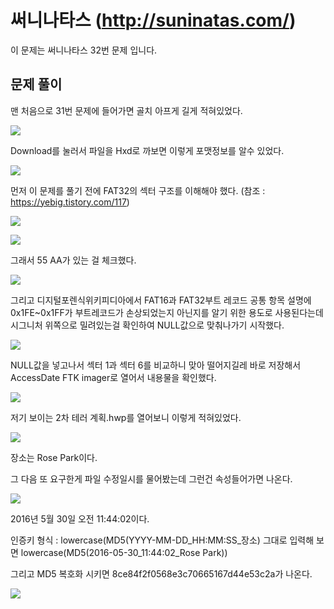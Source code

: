 # 써니나타스 (http://suninatas.com/)
이 문제는 써니나타스 32번 문제 입니다.

## 문제 풀이 
맨 처음으로 31번 문제에 들어가면 골치 아프게 길게 적혀있었다. <p>
![](./img/0001.jpg)

Download를 눌러서 파일을 Hxd로 까보면 이렇게 포맷정보를 알수 있었다. <p>
![](./img/0002.jpg)

먼저 이 문제를 풀기 전에 FAT32의 섹터 구조를 이해해야 했다. (참조 : https://yebig.tistory.com/117) <p>
![](./img/0010.jpg)<p>

![](./img/0011.jpg)

그래서 55 AA가 있는 걸 체크했다.<p>
![](./img/0003.jpg)

그리고 디지털포렌식위키피디아에서 FAT16과 FAT32부트 레코드 공통 항목 설명에 0x1FE~0x1FF가 부트레코드가 손상되었는지 아닌지를 알기 위한 용도로 사용된다는데 시그니처 위쪽으로 밀려있는걸 확인하여 NULL값으로 맞춰나가기 시작했다.<p>
![](./img/0004.jpg)

NULL값을 넣고나서 섹터 1과 섹터 6를 비교하니 맞아 떨어지길레 바로 저장해서 AccessDate FTK imager로 열어서 내용물을 확인했다.<p>
![](./img/0005.jpg)

저기 보이는 2차 테러 계획.hwp를 열어보니 이렇게 적혀있었다.<p>
![](./img/0006.jpg)

장소는 Rose Park이다.<p>

그 다음 또 요구한게 파일 수정일시를 물어봤는데 그런건 속성들어가면 나온다.<p>
![](./img/0007.jpg)

2016년 5월 30일 오전 11:44:02이다.<p>

인증키 형식 : lowercase(MD5(YYYY-MM-DD_HH:MM:SS_장소)
그대로 입력해 보면 lowercase(MD5(2016-05-30_11:44:02_Rose Park)) <p>

그리고 MD5 복호화 시키면 8ce84f2f0568e3c70665167d44e53c2a가 나온다. <p>
![](./img/0009.jpg)


